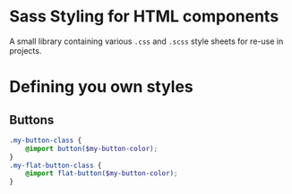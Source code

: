 # Sass Styling for HTML components
A small library containing various `.css` and `.scss` style sheets for re-use in projects.

# Defining you own styles

## Buttons

```scss
.my-button-class {
    @import button($my-button-color);
}
.my-flat-button-class {
    @import flat-button($my-button-color);
}
```